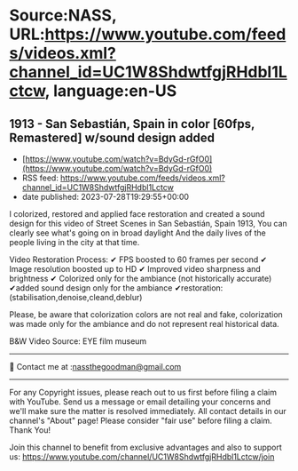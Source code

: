 # Source:NASS, URL:https://www.youtube.com/feeds/videos.xml?channel_id=UC1W8ShdwtfgjRHdbl1Lctcw, language:en-US

## 1913 - San Sebastián, Spain in color [60fps, Remastered] w/sound design added
 - [https://www.youtube.com/watch?v=BdyGd-rGfO0](https://www.youtube.com/watch?v=BdyGd-rGfO0)
 - RSS feed: https://www.youtube.com/feeds/videos.xml?channel_id=UC1W8ShdwtfgjRHdbl1Lctcw
 - date published: 2023-07-28T19:29:55+00:00

I colorized, restored and applied face restoration and created a sound design for this video of Street Scenes in San Sebastián, Spain 1913, You can clearly see what's going on in broad daylight And the daily lives of the people living in the city at that time.

Video Restoration Process:
✔ FPS boosted to 60 frames per second 
✔ Image resolution boosted up to HD 
✔ Improved video sharpness and brightness 
✔ Colorized only for the ambiance (not historically accurate)
✔added sound design only for the ambiance
✔restoration:(stabilisation,denoise,cleand,deblur) 

Please, be aware that colorization colors are not real and fake, colorization was made only for the ambiance and do not represent real historical data.

B&amp;W Video Source: EYE film museum

- - - - - - - - - - - - - - - - - - - -
📨 Contact me at :nassthegoodman@gmail.com
- - - - - - - - - - - - - - - - - - - -
For any Copyright issues, please reach out to us first before filing a claim with YouTube. Send us a message or email detailing your concerns and we'll make sure the matter is resolved immediately. All contact details in our channel's "About" page! Please consider "fair use" before filing a claim. Thank You!

Join this channel to benefit from exclusive advantages and also to support us: https://www.youtube.com/channel/UC1W8ShdwtfgjRHdbl1Lctcw/join


